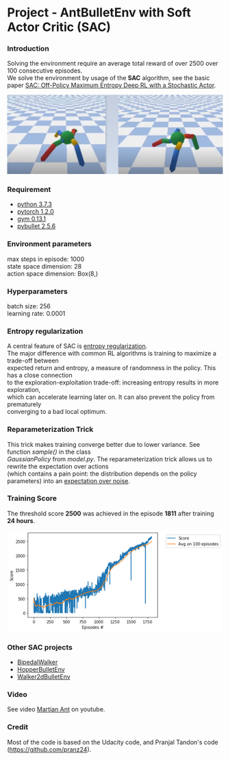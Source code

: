 # Project - AntBulletEnv with Soft Actor Critic (SAC)

### Introduction

Solving the environment require an average total reward of over 2500 over 100 consecutive episodes.   
We solve the environment  by usage of the __SAC__ algorithm, see the basic paper [SAC: Off-Policy Maximum Entropy Deep RL with a Stochastic Actor](https://arxiv.org/abs/1801.01290/).  

![](images/Ant_two_stages.png)

### Requirement
* [python 3.7.3](https://www.python.org) 
* [pytorch 1.2.0](https://pytorch.org/)
* [gym 0.13.1](https://github.com/openai/gym)
* [pybullet 2.5.6](https://pypi.org/project/pybullet/)

### Environment parameters

max steps in episode:  1000   
state space dimension:  28   
action space dimension:  Box(8,)   

### Hyperparameters

batch size: 256    
learning rate:  0.0001

### Entropy regularization  

A central feature of SAC is [entropy regularization](https://spinningup.openai.com/en/latest/algorithms/sac.html).     
The major difference with common RL algorithms is training to maximize a trade-off between     
expected return and entropy, a measure of randomness in the policy. This has a close connection     
to the exploration-exploitation trade-off: increasing entropy results in more exploration,   
which can accelerate learning later on. It can also prevent the policy from prematurely    
converging to a bad local optimum.

### Reparameterization Trick

This trick makes training converge better due to lower variance. See function _sample()_ in the class  
_GaussianPolicy_ from _model.py_. The reparameterization trick allows us to rewrite the expectation over actions   
(which contains a pain point: the distribution depends on the policy parameters) into an [expectation over noise](https://spinningup.openai.com/en/latest/algorithms/sac.html).

### Training Score

The threshold score **2500** was achieved in the episode **1811**  after training **24 hours**.

![](images/plot_Ant_1811epis.png)

### Other SAC projects

* [BipedalWalker](https://github.com/Rafael1s/Deep-Reinforcement-Learning-Algorithms/tree/master/BipedalWalker-Soft-Actor-Critic)
* [HopperBulletEnv](https://github.com/Rafael1s/Deep-Reinforcement-Learning-Algorithms/tree/master/HopperBulletEnv-v0-SAC)
* [Walker2dBulletEnv](https://github.com/Rafael1s/Deep-Reinforcement-Learning-Algorithms/tree/master/Walker2DBulletEnv-v0_SAC)

### Video
See video [Martian Ant](https://www.youtube.com/watch?v=s7aMZ1bbQgk&t=18s) on youtube.

### Credit
Most of the code is based on the Udacity code, and Pranjal Tandon's code (https://github.com/pranz24).
